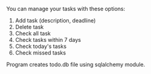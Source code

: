 You can manage your tasks with these options:
  1. Add task (description, deadline)
  2. Delete task
  3. Check all task
  4. Check tasks within 7 days
  5. Check today's tasks
  6. Check missed tasks

Program creates todo.db file using sqlalchemy module.
